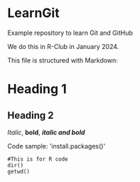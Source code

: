 # LearnGit
Example repository to learn Git and GitHub

We do this in R-Club in January 2024.

This file is structured with Markdown:

# Heading 1
## Heading 2

*Italic*, **bold**, ***italic and bold***

Code sample: 'install.packages()'

```
#This is for R code
dir()
getwd()
```
